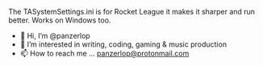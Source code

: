 The  TASystemSettings.ini is for Rocket League it makes it sharper and run better. Works on Windows too.

- 👋 Hi, I’m @panzerlop
- 👀 I’m interested in writing, coding, gaming & music production
- 📫 How to reach me ... panzerlop@protonmail.com

<!---
panzerlop/panzerlop is a ✨ special ✨ repository because its `README.md` (this file) appears on your GitHub profile.
You can click the Preview link to take a look at your changes.
--->
